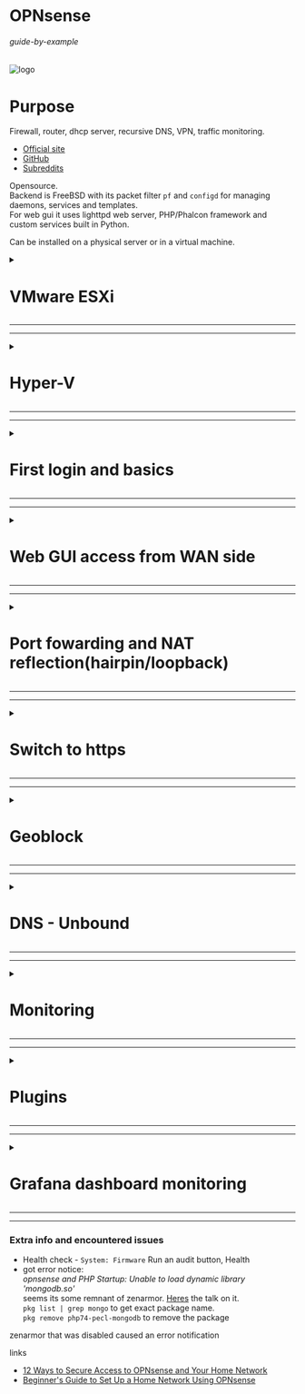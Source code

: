 # OPNsense

###### guide-by-example

![logo](https://i.imgur.com/3ROLmaz.png)

# Purpose

Firewall, router, dhcp server, recursive DNS, VPN, traffic monitoring.

* [Official site](https://opnsense.org/)
* [GitHub](https://github.com/opnsense)
* [Subreddits](https://www.reddit.com/r/opNsenseFirewall+opnsense/)

Opensource.<br>
Backend is FreeBSD with its packet filter `pf` and `configd`
for managing daemons, services and templates.<br>
For web gui it uses lighttpd web server, PHP/Phalcon framework
and custom services built in Python.

Can be installed on a physical server or in a virtual machine.

<details>
<summary><h1>VMware ESXi</h1></summary>

This setup is running on the free version of ESXi 7.0 U3<br>

#### Network setup

Two physical network cards - NICs

![esxi-network](https://i.imgur.com/xvjyF3a.gif)

* the default `vSwitch0` will be used for LAN side
* create new virtual switch - `vSwitch1-WAN`
* create new port group - `WAN Network`, assign to it `vSwitch1-WAN`

#### Virtual machine creation

* Guest OS family - Other
* Guest OS version - FreeBSD 13 or later versions (64-bit)
* CPU - 2 cores
* RAM - 2GB, for basic functionality, later can assign more 
* SCSI Controller 0 - LSI Logic SAS
* VM Options > Boot Options > Firmware - EFI

Afterwards, edit the VM, add network adapter connected to `WAN Network`

[Download](https://opnsense.org/download/) the latest opnsense - amd64, dvd,
extract iso, upload to ESXi datastore,
mount it in to the VMs dvd, check connect on boot

#### OPNsense installation in VM

Disconnect your current router and plug stuff in to the ESXi host.

* let it boot up
* login `root/opnsense`
* set interfaces, in ESXi VM overview you can see networks and MAC addresses 
* set IPs, wan is usually left alone with dhcp,<br>
  static ip for LAN and enable dhcp server running and give it range
* afterwards you should be able to access web gui
* log out
* log in as `installer/opnsense`
* click through installation leaving stuff at default except for password
* done

After the initial setup, install plugin `os-vmware`<br>
System > Firmware > Plugins

</details>

---
---

<details>
<summary><h1>Hyper-V</h1></summary>

Tested in windows 11 pro, v10.0.22621<br>

#### Network setup

Two physical network cards - NICs

![esxi-network](https://i.imgur.com/WnVQiZC.gif)

* the Default Switch will not be used.
* create new virtual switch - `WAN`<br>
  `external`, unchecked - *Allow management operating system to share this network adapter*<br>
  set correct physical NIC
* create new virtual switch - `LAN`<br>
  `external`, set correct physical NIC<br>

A cable with a live device at the end must be connected to LAN NIC 
for that LAN part of setup to start working.

#### Virtual machine creation

[Download](https://opnsense.org/download/) the latest opnsense - amd64, dvd,
extract 

* generation 2
* firmware > security > turn off secure boot
* SCSI Controller add DVD and mount opnsense iso
* 2 cores, 2GB ram, for basic functionality, later can assign more 
* add two virtual NICs, assign WAN and LAN virtual switches
* firmware boot order change
* turn off automatic checkpoints
* automatic stop action - shutdown

Start the VM


#### OPNsense installation in VM

Disconnect your current router and plug stuff in to the ESXi host.

* let it boot up
* login `installer/opnsense`
* click through the install process
  * UFS
  * disk
  * 8GB for swap
  * keep default password for now
  * set the interfaces, in hyperv you can check mac addresses
* set IPs, wan is usually left alone with dhcp,<br>
  static ip for LAN and enable dhcp server running and give it range
* afterwards you should be able to access web gui
* log out
* done

No need to install some hyperv plugin after the installation,
its included automaticly.

**In case of disconnect of LAN side cable/switch, the hyperv host also loses connection**<br>
Even if one might think it should work - WAN side is there, firewall is running,
but it's the way hyperv external vswitches work. The physical NIC must be alive.<br>
If the switch would be `internal` then it would be entirely virtual and independent
of physical NIC state, but in host windows network connections,
one cant bridge internal and external, switches nor NICs.<br>
One way to solve this mild annoyance is to have external WAN, internal LAN1,
and external LAN2. LAN1 and LAN2 would be
[bridged in opnsense](https://docs.opnsense.org/manual/how-tos/lan_bridge.html).
But seems this is rather cpu intensive and not recommended.<br>
So I guess its living with this.

</details>

---
---

<details>
<summary><h1>First login and basics</h1></summary>

* click through wizzard, keep mostly defaults
  * hostname, DNS use 8.8.8.8 and/or 1.1.1.1
  * timezone and ntp server
  * WAN - DHCP , defaults
  * LAN - set network and mask, I prefer 10.0.X.1
  * root password
* Update
* 

</details>

---
---

<details>
<summary><h1>Web GUI access from WAN side</h1></summary>

For example in cases where the only thing under protection of opnsense
are some VMs on a hypervisor, but managment is easier done from the host.<br>
Or if the risk is acceptabale,hoping random port, long password for a non-root user,
and maybe some IP restrictios will be enough.

- `pfctl -d` disables firewall and allows immediate web gui access on the WAN IP.<br>
  A restart of opnsense will always re-enable packet filtering
- Disable `Block private networks` in `Interfaces: [WAN]`.
- Set up a firewall rule that allows WAN traffic in `Firewall: Rules: WAN`<br>
  Add new rule; everything is left default except the `Destination`
  is set to `This Firewall`.<br>
  Can also enable `Log packets that are handled by this rule` if use of this rule
  should be visible in `Firewall: Log Files: Live View`.
- Turn on `Disable reply-to` in `Firewall: Settings: Advanced`,<br>
  otherwise connections made from the same network will not get through.<br>
  Some [read on this.](https://forum.opnsense.org/index.php?topic=15900.0)
- Reboot.<br>
  Afterwards opnsense should be accessible on WAN IP, without the need for `pfctl -d`.

For some harderining of security.

* Change the default web gui port in `System: Settings: Administration`.<br>
  From `443` to something random in range of 1024-65k, something like 32179.<br>
  Afterwards to access opnsense the port must be added to the url `<IP>:32179`
* Turn off `HTTP Redirect` in `System: Settings: Administration`.<br>
  This only allows https encrypted communication.
* Create a new user; add to administrators; disable `root` user
  in `System: Access: Users`.<br>
  Brute forcing username and password is more difficult than brute force
  password for a known user `root`.
* Adjust the firewall WAN rule to be more restrictive.<br>
  Instead of `source` being `any`, setting a specific single machine IP.<br>
  Either right in the rule with `Single host or Network` and `192.168.1.200/32`,<br>
  or setting up an alias in `Firewall: Aliases`, setting IP in the `Content` field

</details>

---
---

<details>
<summary><h1>Port fowarding and NAT reflection(hairpin/loopback)</h1></summary>

[source](https://forum.opnsense.org/index.php?topic=8783.0)

### NAT reflection

When you write `a.example.com` in to your browser,
you are asking a DNS server for an IP address.
When selfhosting that `a.example.com` it will give you your own public IP,
and most consumer routers don't allow this loopback, where your requests
should go out and then right back.<br>
So a solution for above-consumer-level routers/firewalls is to just have 
checkboxes about NAT reflection, also called hairpin NAT or a NAT loopback.

`Firewall: Settings: Advanced`
- Reflection for port forwards: `Enabled`
- Reflection for 1:1: `Disabled`
- Automatic outbound NAT for Reflection: `Enabled`

*extra info:*<br>
Many consider NAT reflection to be a hack that should not be used.<br>
That the correct way is split DNS, where you maintain separate DNS records for
LAN side so that `a.example.com` points directly to some local ip.
Reason being that this way machines on LAN side that use FQDN(a.example.com)
to access other machine on LAN are not hitting the firewall with traffic
that goes between them.
But IMO in small scale selfhosted setup its perfectly fine
and it requires far less management.

### Port Forwarding:

a host with IP 192.168.1.200, with port 3100 open TCP<br>
want to port forward from the outside 3200 to 3100

- set up Aliases in `Firewall: Aliases`<br>
  - name: A short friendly name for the IP address you're aliasing. I'll call it "media-server"
  - type: Host(s)
  - Aliases: Input 192.168.1.200

- register the portforwarding in `Firewall: NAT: Port Forward`<br>
  - Interface: `WAN`
  - TCP/IP Version: `IPv4`
  - Protocol: `TCP`
  - Under `Source > Advanced`:<br>
    - Source / Invert: `Unchecked`
    - Source: `Any`
    - Source Port Range: `any to any`
  - Destination / Invert: `Unchecked`
  - Destination: `WAN address`
  - Destination Port range: `(other) 3200 to (other) 3200`
  - Redirect target IP: `Alias "media-server"`
  - Redirect target Port: `(other) 3100`

</details>

---
---


<details>
<summary><h1>Switch to https</h1></summary>

Not really needed. More like an exercise.
But hey, its extra protection from someone snooping
who is already on the LAN side I guess.

### on cloudflare

* create dns record `fw.example.com`
* get user ID - its in the url when you are on cloudflare dashboard, looks like 0122db3h3824893914169c9c4f919747f
* in My Profile >  Api Tokens > get Global API Key
* in My Profile >  Api Tokens > create token that looks [like this](https://i.imgur.com/pRelkUu.png)
    * zone/zone/read
    * zone/dns/edit
    * include all zones

### in opnsense acme plugin

* download acme plugin
* Services: ACME Client: Accounts - create account with your email
  where notifications about certs can go
* Services: ACME Client: Challenge Types - create new dns challange with info
  you gathered from cloudflare,
  looks something [like this](https://i.imgur.com/bYZ6pTj.png)
* Services: ACME Client: Certificates - create new certificate,
  stuff is just picked from the drop down menus,
  [looks like this](https://i.imgur.com/MC1kBCV.png)
* now check logs if request went through on its own, or just click small icon
  to force renew the certificate, in logs in matter of a minute
  there should be some either success or fail

### in opnsense Services: Unbound DNS: General

* add an override - so that the fw.example.com points to your local ip
  instead of going out, [looks like this](https://i.imgur.com/vqT9t3Y.png)

### in opnsense System: Settings: Administration

* Alternate Hostnames - add your fw.example.com
* SSL Certificate -  pick from dropdown menu your certificate
* apply changes
* switch radio buttons at the top from http to https if its not already.<br>
  The previous steps should be done as opnsense will want to reload gui

### automatic renewal

* `Services: ACME Client: Settings` - click tab - `Update Schedule`<br>
  opens `System: Settings: Cron` where renewal schedule in cron format is set<br>
* everything is left default, only changing hours=`3` and months=`*/2`<br>
  this sets schedule to every other month at 3 after midnight.
* cant tell yet if its working or not, got to wait few months and check

now from local LAN side one can access web gui with https://fw.example.com
and its an encrypted communication between the browser and the firewall

</details>

---
---

<details>
<summary><h1>Geoblock</h1></summary>

Lock out the entire world from your network, except for your own country.
Great security benefits, but if you dont use
[dns challenge](https://github.com/DoTheEvo/selfhosted-apps-docker/tree/master/caddy_v2#caddy-dns-challenge)
you might have issues with https certificates renewal and other stuff
that initiates connection from the outside.

Following [the official documentation](https://docs.opnsense.org/manual/how-tos/maxmind_geo_ip.html)

### on maxmind.com

* register account on [maxmind.com](https://www.maxmind.com/en/geolite2/signup),
  this will give access to info which IP ranges belong to which country
* in the freshly created maxmind account generate new license
* in this url replace `My_License_key` with your actual license key<br>
  `https://download.maxmind.com/app/geoip_download?edition_id=GeoLite2-Country-CSV&license_key=My_License_key&suffix=zip`
* paste it in browser, if its working it should download zip file with the IP info 

### in opnsense

* Firewall: Aliases: GeoIP tab - paste the url, click apply
* switch to Aliases tab, create new geoip alias and select your own country<br>
  [something like this](https://i.imgur.com/vu2slRd.png)
* Firewall: Rules: WAN - create new rule<br>
  block; source invert; source geoip alias we created;
  enable log packets that are handled by this rule; add description<br>
  [something like this](https://i.imgur.com/qi7sL9J.png)

Observe it in action in Firewall: Log Files: Live View   

If you host anything with a website you can test if its working by using
opera build in vpn, or by using some
[online web site testers](https://www.webpagetest.org/).
Assuming you are not in the country from which these run their test.
 
</details>

---
---

<details>
<summary><h1>DNS - Unbound</h1></summary>

Build in DNS server, enabled by default, listening at port 53

Services: Unbound DNS: General

</details>

---
---

<details>
<summary><h1>Monitoring</h1></summary>

### ARP table

Interfaces: Diagnostics: ARP Table<br>

### live view of connections

Firewall: Log Files: Live View<br>
Great tool to investigate settings and behavior with it's filter
and autorefresh on/off and up to 20k last entries.<br>
Must **enable logging** for a rule to be visible there.

* checking out a specific firewall rule latest use<br>
  `label` `contains` `some string from the rules description`<br>
* targeting specific ip on the LAN, for example docker host<br>
  `dst` `is` `192.168.19.200`<br> 
  or ip address of a reverse proxy in docker, for me it was `10.36.44.8`
* or specific port, like for minecraft
  port is 25565
* controlling for direction and understanding the concept
  - 🡪 IN means in to a firewall, 🡨 OUT means out of a firewall
  - the interfaces WAN/LAN, give the meaning to these IN/OUT directions
  - IN on LAN interface means traffic is leaving LAN and heading out through firewall
  - IN on WAN interface means traffic is coming in to 
  - OUT on LAN means its leaving firewall and heading to LAN 
  - OUT on WAN means its leaving firewall and heading to the WAN side

### checking traffic from a local device

* `Firewall: Rules: LAN`
  * enable logging for the `Default allow LAN to any rule`
* `Firewall: Log Files: Live View`
  * set interface to lan
  * set source for the desired ip 

</details>

---
---

<details>
<summary><h1>Plugins</h1></summary>

* os-vnstat to have some general idea about traffic

</details>

---
---

<details>
<summary><h1>Grafana dashboard monitoring</h1></summary>

![dashboard](https://i.imgur.com/SFd8773.png)

[bsmithio/OPNsense-Dashboard](https://github.com/bsmithio/OPNsense-Dashboard)
seems like amazingly well done thing that everyone would want.. if it was easy.

Annoying thing is that I invested time and effort in to monitoring my
[caddy reverse proxy](https://github.com/DoTheEvo/selfhosted-apps-docker/tree/master/caddy_v2#monitoring)
and learning prometheus, loki, promtail,... and literaly the moment I was done
I started to think about why not do that for firewall instead of reverse proxy
and so I found now bsmithio project that uses completely different stack - 
mongo, elasticsearch, graylog, influxdb.

Well, [the documentation](https://github.com/bsmithio/OPNsense-Dashboard/blob/master/configure.md)
seems to be excelent so lets try this shit out.

Though still I learn best by step by step documenting shit as I try it,
and make adjustments to my prefernce... so lets try again here.

```
services:

  mongodb:
    image: mongo:6.0.4
    container_name: opns-mongo
    hostname: opns-mongo
    restart: unless-stopped
    env_file: .env
    volumes:
      - ./mongodb_data:/data/db

  elasticsearch:
    image: docker.elastic.co/elasticsearch/elasticsearch-oss:7.10.2
    container_name: opns-elasticsearch
    hostname: opns-elasticsearch
    restart: unless-stopped
    env_file: .env
    volumes:
      - ./elasticsearch_data:/usr/share/elasticsearch/data

  graylog:
    image: graylog/graylog:5.0.2
    container_name: opns-graylog
    hostname: opns-graylog
    restart: unless-stopped
    env_file: .env
    volumes:
      - ./graylog_data:/usr/share/graylog/data
    depends_on:
      - mongodb
      - elasticsearch
    ports:
      - "9000:9000"      # Graylog web interface and REST API
      - "1514:1514/udp"  # Syslog UDP
      # - "1514:1514"      # Syslog TCP Optional
  
  influxdb:
    image: influxdb:2.6.1
    container_name: opns-influxdb
    hostname: opns-influxdb
    restart: unless-stopped
    env_file: .env
    ports:
      - "8086:8086"
    volumes:
      - ./influxdb_data:/var/lib/influxdb2

  grafana:
    image: grafana/grafana:9.4.3
    container_name: opns-grafana
    hostname: opns-grafana
    user: root
    restart: unless-stopped
    env_file: .env
    volumes:
      - ./grafana_data:/var/lib/grafana
    depends_on:
      - influxdb
    ports:
      - '3003:3000'

networks:
  default:
    name: $DOCKER_MY_NETWORK
    external: true
```

```
# GENERAL
DOCKER_MY_NETWORK=caddy_net
TZ=Europe/Bratislava

# ELASTICSEARCH
http.host=0.0.0.0
transport.host=localhost
network.host=0.0.0.0
ES_JAVA_OPTS=-Xms512m -Xmx512m

# GRAYLOG
ROOT_TIMEZONE=Europe/Bratislava
GRAYLOG_TIMEZONE=Europe/Bratislava
# CHANGE ME (must be at least 16 characters)! This is not your password, this is meant for salting the password below.
GRAYLOG_PASSWORD_SECRET=ZicwMzt3NTE4ZzIwM
# Username is "admin"
# Password is "admin", change this to your own hashed password. 'echo -n "password" | sha256sum' 
GRAYLOG_ROOT_PASSWORD_SHA2=8c6976e5b5410415bde908bd4dee15dfb167a9c873fc4bb8a81f6f2ab448a918
GRAYLOG_HTTP_EXTERNAL_URI=http://127.0.0.1:9000/

# GRAFANA
GF_SECURITY_ADMIN_USER=opnsense
GF_SECURITY_ADMIN_PASSWORD=opnsense
# GF_INSTALL_PLUGINS=grafana-worldmap-panel
```

</details>

---
---

### Extra info and encountered issues

* Health check - `System: Firmware` Run an audit button, Health
* got error notice:<br>
  *opnsense and PHP Startup: Unable to load dynamic library 'mongodb.so'*<br>
  seems its some remnant of zenarmor.
  [Heres](https://forum.opnsense.org/index.php?topic=29721.0) the talk on it.<br>
  `pkg list | grep mongo` to get exact package name.<br>
  `pkg remove php74-pecl-mongodb` to remove the package

 
zenarmor that was disabled caused an error notification<br>
  
links 

* [12 Ways to Secure Access to OPNsense and Your Home Network](https://homenetworkguy.com/how-to/ways-to-secure-access-to-opnsense-and-your-home-network/)
* [Beginner's Guide to Set Up a Home Network Using OPNsense](https://homenetworkguy.com/how-to/beginners-guide-to-set-up-home-network-using-opnsense/)
